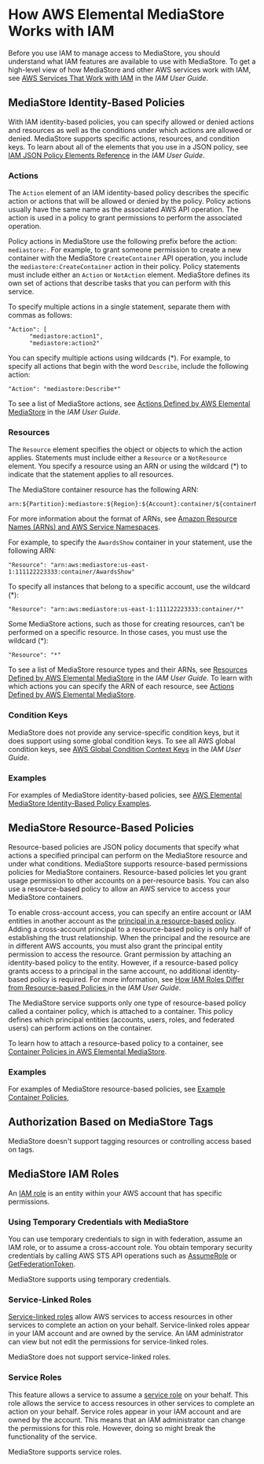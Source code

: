 # How AWS Elemental MediaStore Works with IAM<a name="security_iam_service-with-iam"></a>

Before you use IAM to manage access to MediaStore, you should understand what IAM features are available to use with MediaStore\. To get a high\-level view of how MediaStore and other AWS services work with IAM, see [AWS Services That Work with IAM](https://docs.aws.amazon.com/IAM/latest/UserGuide/reference_aws-services-that-work-with-iam.html) in the *IAM User Guide*\.

## MediaStore Identity\-Based Policies<a name="security_iam_service-with-iam-id-based-policies"></a>

With IAM identity\-based policies, you can specify allowed or denied actions and resources as well as the conditions under which actions are allowed or denied\. MediaStore supports specific actions, resources, and condition keys\. To learn about all of the elements that you use in a JSON policy, see [IAM JSON Policy Elements Reference](https://docs.aws.amazon.com/IAM/latest/UserGuide/reference_policies_elements.html) in the *IAM User Guide*\.

### Actions<a name="security_iam_service-with-iam-id-based-policies-actions"></a>

The `Action` element of an IAM identity\-based policy describes the specific action or actions that will be allowed or denied by the policy\. Policy actions usually have the same name as the associated AWS API operation\. The action is used in a policy to grant permissions to perform the associated operation\. 

Policy actions in MediaStore use the following prefix before the action: `mediastore:`\. For example, to grant someone permission to create a new container with the MediaStore `CreateContainer` API operation, you include the `mediastore:CreateContainer` action in their policy\. Policy statements must include either an `Action` or `NotAction` element\. MediaStore defines its own set of actions that describe tasks that you can perform with this service\.

To specify multiple actions in a single statement, separate them with commas as follows:

```
"Action": [
      "mediastore:action1",
      "mediastore:action2"
```

You can specify multiple actions using wildcards \(\*\)\. For example, to specify all actions that begin with the word `Describe`, include the following action:

```
"Action": "mediastore:Describe*"
```

To see a list of MediaStore actions, see [Actions Defined by AWS Elemental MediaStore](https://docs.aws.amazon.com/IAM/latest/UserGuide/list_awselementalmediastore.html#awselementalmediastore-actions-as-permissions) in the *IAM User Guide*\.

### Resources<a name="security_iam_service-with-iam-id-based-policies-resources"></a>

The `Resource` element specifies the object or objects to which the action applies\. Statements must include either a `Resource` or a `NotResource` element\. You specify a resource using an ARN or using the wildcard \(\*\) to indicate that the statement applies to all resources\.

The MediaStore container resource has the following ARN:

```
arn:${Partition}:mediastore:${Region}:${Account}:container/${containerName}
```

For more information about the format of ARNs, see [Amazon Resource Names \(ARNs\) and AWS Service Namespaces](https://docs.aws.amazon.com/general/latest/gr/aws-arns-and-namespaces.html)\.

For example, to specify the `AwardsShow` container in your statement, use the following ARN:

```
"Resource": "arn:aws:mediastore:us-east-1:111122223333:container/AwardsShow"
```

To specify all instances that belong to a specific account, use the wildcard \(\*\):

```
"Resource": "arn:aws:mediastore:us-east-1:111122223333:container/*"
```

Some MediaStore actions, such as those for creating resources, can't be performed on a specific resource\. In those cases, you must use the wildcard \(\*\):

```
"Resource": "*"
```

To see a list of MediaStore resource types and their ARNs, see [Resources Defined by AWS Elemental MediaStore](https://docs.aws.amazon.com/IAM/latest/UserGuide/list_awselementalmediastore.html#awselementalmediastore-resources-for-iam-policies) in the *IAM User Guide*\. To learn with which actions you can specify the ARN of each resource, see [Actions Defined by AWS Elemental MediaStore](https://docs.aws.amazon.com/IAM/latest/UserGuide/list_awselementalmediastore.html#awselementalmediastore-actions-as-permissions)\.

### Condition Keys<a name="security_iam_service-with-iam-id-based-policies-conditionkeys"></a>

MediaStore does not provide any service\-specific condition keys, but it does support using some global condition keys\. To see all AWS global condition keys, see [AWS Global Condition Context Keys](https://docs.aws.amazon.com/IAM/latest/UserGuide/reference_policies_condition-keys.html) in the *IAM User Guide*\.

### Examples<a name="security_iam_service-with-iam-id-based-policies-examples"></a>

For examples of MediaStore identity\-based policies, see [AWS Elemental MediaStore Identity\-Based Policy Examples](security_iam_id-based-policy-examples.md)\.

## MediaStore Resource\-Based Policies<a name="security_iam_service-with-iam-resource-based-policies"></a>

Resource\-based policies are JSON policy documents that specify what actions a specified principal can perform on the MediaStore resource and under what conditions\. MediaStore supports resource\-based permissions policies for MediaStore containers\. Resource\-based policies let you grant usage permission to other accounts on a per\-resource basis\. You can also use a resource\-based policy to allow an AWS service to access your MediaStore containers\.

To enable cross\-account access, you can specify an entire account or IAM entities in another account as the [principal in a resource\-based policy](https://docs.aws.amazon.com/IAM/latest/UserGuide/reference_policies_elements_principal.html)\. Adding a cross\-account principal to a resource\-based policy is only half of establishing the trust relationship\. When the principal and the resource are in different AWS accounts, you must also grant the principal entity permission to access the resource\. Grant permission by attaching an identity\-based policy to the entity\. However, if a resource\-based policy grants access to a principal in the same account, no additional identity\-based policy is required\. For more information, see [How IAM Roles Differ from Resource\-based Policies ](https://docs.aws.amazon.com/IAM/latest/UserGuide/id_roles_compare-resource-policies.html)in the *IAM User Guide*\.

The MediaStore service supports only one type of resource\-based policy called a container policy, which is attached to a container\. This policy defines which principal entities \(accounts, users, roles, and federated users\) can perform actions on the container\.

To learn how to attach a resource\-based policy to a container, see [Container Policies in AWS Elemental MediaStore](policies.md)\.

### Examples<a name="security_iam_service-with-iam-resource-based-policies-examples"></a>

For examples of MediaStore resource\-based policies, see [Example Container Policies](policies-examples.md),

## Authorization Based on MediaStore Tags<a name="security_iam_service-with-iam-tags"></a>

MediaStore doesn't support tagging resources or controlling access based on tags\.

## MediaStore IAM Roles<a name="security_iam_service-with-iam-roles"></a>

An [IAM role](https://docs.aws.amazon.com/IAM/latest/UserGuide/id_roles.html) is an entity within your AWS account that has specific permissions\.

### Using Temporary Credentials with MediaStore<a name="security_iam_service-with-iam-roles-tempcreds"></a>

You can use temporary credentials to sign in with federation, assume an IAM role, or to assume a cross\-account role\. You obtain temporary security credentials by calling AWS STS API operations such as [AssumeRole](https://docs.aws.amazon.com/STS/latest/APIReference/API_AssumeRole.html) or [GetFederationToken](https://docs.aws.amazon.com/STS/latest/APIReference/API_GetFederationToken.html)\. 

MediaStore supports using temporary credentials\. 

### Service\-Linked Roles<a name="security_iam_service-with-iam-roles-service-linked"></a>

[Service\-linked roles](https://docs.aws.amazon.com/IAM/latest/UserGuide/id_roles_terms-and-concepts.html#iam-term-service-linked-role) allow AWS services to access resources in other services to complete an action on your behalf\. Service\-linked roles appear in your IAM account and are owned by the service\. An IAM administrator can view but not edit the permissions for service\-linked roles\.

MediaStore does not support service\-linked roles\. 

### Service Roles<a name="security_iam_service-with-iam-roles-service"></a>

This feature allows a service to assume a [service role](https://docs.aws.amazon.com/IAM/latest/UserGuide/id_roles_terms-and-concepts.html#iam-term-service-role) on your behalf\. This role allows the service to access resources in other services to complete an action on your behalf\. Service roles appear in your IAM account and are owned by the account\. This means that an IAM administrator can change the permissions for this role\. However, doing so might break the functionality of the service\.

MediaStore supports service roles\. 